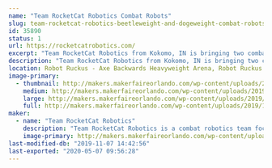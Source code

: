 ```yaml
---
name: "Team RocketCat Robotics Combat Robots"
slug: team-rocketcat-robotics-beetleweight-and-dogeweight-combat-robots
id: 35890
status: 1
url: https://rocketcatrobotics.com/
excerpt: "Team RocketCat Robotics from Kokomo, IN is bringing two combat robots to the Robot Ruckus! Each of these robots are brand new designs, and will be making their debut at Robot Ruckus 2019. "
description: "Team RocketCat Robotics from Kokomo, IN is bringing two combat robots to the Robot Ruckus! Each of these robots are brand new designs, and will be making their debut at Robot Ruckus 2019. We are bringing both a 3 pound Beetleweight robot, and a 30 pound Sportsman robot. Team RocketCat has over 40 years of competition robotics experience, and is excited to learn from the best of the best in Orlando!"
location: Robot Ruckus - Axe Backwards Heavyweight Arena, Robot Ruckus - Small Arena
image-primary:
  - thumbnail: http://makers.makerfaireorlando.com/wp-content/uploads/2019/11/IMG_5325-150x150.jpeg
    medium: http://makers.makerfaireorlando.com/wp-content/uploads/2019/11/IMG_5325-300x225.jpeg
    large: http://makers.makerfaireorlando.com/wp-content/uploads/2019/11/IMG_5325-1024x768.jpeg
    full: http://makers.makerfaireorlando.com/wp-content/uploads/2019/11/IMG_5325.jpeg
maker:
  - name: "Team RocketCat Robotics"
    description: "Team RocketCat Robotics is a combat robotics team focused on building attractive, effective robots. The team hopes to use our robots to inspire others to find a passion for robotics and STEM. "
    image-primary: http://makers.makerfaireorlando.com/wp-content/uploads/2019/08/rocketcat.jpg
last-modified-db: "2019-11-07 14:42:56"
last-exported: "2020-05-07 09:56:28"
---
```

